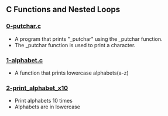 ## C Functions and Nested Loops
### [0-putchar.c](https://github.com/kadelcode/alx-low_level_programming/blob/master/0x02-functions_nested_loops/0-putchar.c)
  - A program that prints "_putchar" using the _putchar function.
  - The _putchar function is used to print a character.

### [1-alphabet.c](https://github.com/kadelcode/alx-low_level_programming/blob/master/0x02-functions_nested_loops/1-alphabet.c)
  - A function that prints lowercase alphabets(a-z)
  
### [2-print_alphabet_x10](https://github.com/kadelcode/alx-low_level_programming/blob/master/0x02-functions_nested_loops/2-print_alphabet_x10.c)
  - Print alphabets 10 times
  - Alphabets are in lowercase
  
